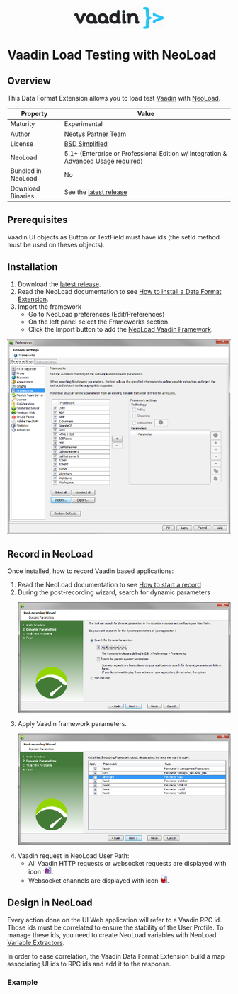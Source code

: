 <p align="center"><img src="/screenshots/vaadin.png" width="40%" alt="Dynatrace Logo" /></p>

# Vaadin Load Testing with NeoLoad

## Overview

This Data Format Extension allows you to load test [Vaadin](https://vaadin.com/) with [NeoLoad](https://www.neotys.com/neoload/overview).

| Property | Value |
| -----| -------------- |
| Maturity | Experimental |
| Author   | Neotys Partner Team |
| License  | [BSD Simplified](https://www.neotys.com/documents/legal/bsd-neotys.txt) |
| NeoLoad  | 5.1+ (Enterprise or Professional Edition w/ Integration & Advanced Usage required)|
| Bundled in NeoLoad | No
| Download Binaries | See the [latest release](https://github.com/Neotys-Labs/Vaadin/releases/latest)

## Prerequisites

Vaadin UI objects as Button or TextField must have ids (the setId method must be used on theses objects).

## Installation

1. Download the [latest release](https://github.com/Neotys-Labs/Vaadin/releases/latest).
1. Read the NeoLoad documentation to see [How to install a Data Format Extension](https://www.neotys.com/documents/doc/neoload/latest/en/html/#6232.htm).
1. Import the framework
    * Go to NeoLoad preferences (Edit/Preferences)
    * On the left panel select the Frameworks section.
    * Click the Import button to add the [NeoLoad Vaadin Framework](files/Vaadin.xml.zip).
    
<p align="center"><img src="/screenshots/framework.png" alt="Frameworks" /></p>

## Record in NeoLoad

Once installed, how to record Vaadin based applications:

1. Read the NeoLoad documentation to see [How to start a record](https://www.neotys.com/documents/doc/neoload/latest/en/html/#752.htm)
1. During the post-recording wizard, search for dynamic parameters
    <p align="center"><img src="/screenshots/dynamic-parameters.png" alt="Dynamic parameters" /></p>
1. Apply Vaadin framework parameters.
    <p align="center"><img src="/screenshots/selection-parameters.png" alt="Selection parameters" /></p>
1. Vaadin request in NeoLoad User Path:
    * All Vaadin HTTP requests or websocket requests are displayed with icon <img src="/screenshots/request.png" alt="request" />.
    * Websocket channels are displayed with icon <img src="/screenshots/channel.png" alt="channel" />.

## Design in NeoLoad

Every action done on the UI Web application will refer to a Vaadin RPC id. Those ids must be correlated to ensure the stability of the User Profile.
To manage these ids, you need to create NeoLoad variables with NeoLoad [Variable Extractors](https://www.neotys.com/documents/doc/neoload/latest/en/html/#962.htm).

In order to ease correlation, the Vaadin Data Format Extension build a map associating UI ids to RPC ids and add it to the response.

### Example

